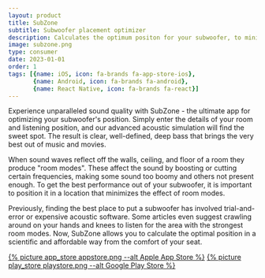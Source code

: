```yaml
---
layout: product
title: SubZone
subtitle: Subwoofer placement optimizer
description: Calculates the optimum positon for your subwoofer, to minimise the effect of room modes.
image: subzone.png
type: consumer
date: 2023-01-01
order: 1
tags: [{name: iOS, icon: fa-brands fa-app-store-ios},
       {name: Android, icon: fa-brands fa-android},
       {name: React Native, icon: fa-brands fa-react}]
---
```

<p>
       Experience unparalleled sound quality with SubZone - the ultimate app for optimizing your subwoofer's position. Simply enter the details of your room and listening position, and our advanced acoustic simulation will find the sweet spot. The result is clear, well-defined, deep bass that brings the very best out of music and movies.
</p>
<p>
       When sound waves reflect off the walls, ceiling, and floor of a room they produce "room modes". These affect the sound by boosting or cutting certain frequencies, making some sound too boomy and others not present enough. To get the best performance out of your subwoofer, it is important to position it in a location that minimizes the effect of room modes.
</p>
<p>
       Previously, finding the best place to put a subwoofer has involved trial-and-error or expensive acoustic software. Some articles even suggest crawling around on your hands and knees to listen for the area with the strongest room modes. Now, SubZone allows you to calculate the optimal position in a scientific and affordable way from the comfort of your seat.
</p>
<p class="has-text-centered">
       <a href="https://apps.apple.com/app/subzone/id6446367701" target="_blank">{% picture app_store appstore.png --alt Apple App Store %}</a>
       <a href="https://play.google.com/store/apps/details?id=com.subplacement" target="_blank">{% picture play_store playstore.png --alt Google Play Store %}</a>
</p>